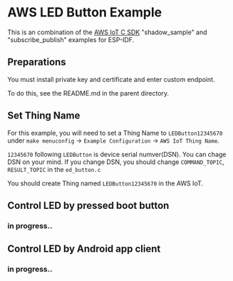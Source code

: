 # AWS LED Button Example

This is an combination of the [AWS IoT C SDK](https://github.com/aws/aws-iot-device-sdk-embedded-C) "shadow_sample" and "subscribe_publish" examples for ESP-IDF.

## Preparations

You must install private key and certificate and enter custom endpoint.

To do this, see the README.md in the parent directory.

## Set Thing Name

For this example, you will need to set a Thing Name to `LEDButton12345670` under `make menuconfig` -> `Example Configuration` -> `AWS IoT Thing Name`.

`12345670` following `LEDButton` is device serial numver(DSN). You can chage DSN on your mind. If you change DSN, you should change `COMMAND_TOPIC`, `RESULT_TOPIC` in the `ed_button.c`

You should create Thing named `LEDButton12345670` in the AWS IoT.

## Control LED by pressed boot button

### in progress..

## Control LED by Android app client

### in progress..
